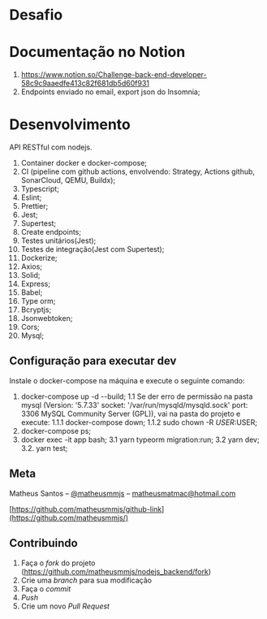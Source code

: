 # Desafio

# Documentação no Notion

1.  https://www.notion.so/Challenge-back-end-developer-58c9c9aaedfe413c82f681db5d60f931
2.  Endpoints enviado no email, export json do Insomnia;

# Desenvolvimento

API RESTful com nodejs.

1. Container docker e docker-compose;
2. CI (pipeline com github actions, envolvendo: Strategy, Actions github, SonarCloud, QEMU, Buildx);
3. Typescript;
4. Eslint;
5. Prettier;
6. Jest;
7. Supertest;
8. Create endpoints;
9. Testes unitários(Jest);
10. Testes de integração(Jest com Supertest);
11. Dockerize;
12. Axios;
13. Solid;
14. Express;
15. Babel;
16. Type orm;
17. Bcryptjs;
18. Jsonwebtoken;
19. Cors;
20. Mysql;

## Configuração para executar dev

Instale o docker-compose na máquina e execute o seguinte comando:

1. docker-compose up -d --build;
   1.1 Se der erro de permissão na pasta mysql (Version: '5.7.33' socket: '/var/run/mysqld/mysqld.sock' port: 3306 MySQL Community Server (GPL)), vai na pasta do projeto e execute:
   1.1.1 docker-compose down;
   1.1.2 sudo chown -R $USER:$USER;
2. docker-compose ps;
3. docker exec -it app bash;
   3.1 yarn typeorm migration:run;
   3.2 yarn dev;
   3.2. yarn test;

## Meta

Matheus Santos – [@matheusmmjs](https://www.linkedin.com/in/matheusmmjs) – matheusmatmac@hotmail.com

[https://github.com/matheusmmjs/github-link](https://github.com/matheusmmjs/)

## Contribuindo

1. Faça o _fork_ do projeto (<https://github.com/matheusmmjs/nodejs_backend/fork>)
2. Crie uma _branch_ para sua modificação
3. Faça o _commit_
4. _Push_
5. Crie um novo _Pull Request_
